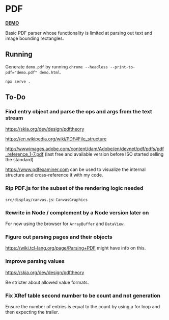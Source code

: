 # PDF

[**DEMO**](https://tomashubelbauer.github.io/pdf)

Basic PDF parser whose functionality is limited at parsing out text and image bounding
rectangles.

## Running

Generate `demo.pdf` by running `chrome --headless --print-to-pdf="demo.pdf" demo.html`.

`npx serve .`

## To-Do

### Find entry object and parse the ops and args from the text stream

https://skia.org/dev/design/pdftheory

https://en.wikipedia.org/wiki/PDF#File_structure

http://wwwimages.adobe.com/content/dam/Adobe/en/devnet/pdf/pdfs/pdf_reference_1-7.pdf
(last free and available version before ISO started selling the standard)

https://www.pdfexaminer.com
can be used to visualize the internal structure and cross-reference it with my code.

### Rip PDF.js for the subset of the rendering logic needed

`src/display/canvas.js`: `CanvasGraphics`

### Rewrite in Node / complement by a Node version later on

For now using the browser for `ArrayBuffer` and `DataView`.

### Figure out parsing pages and their objects

https://wiki.tcl-lang.org/page/Parsing+PDF might have info on this.

### Improve parsing values

https://skia.org/dev/design/pdftheory

Be stricter about allowed value formats.

### Fix XRef table second number to be count and not generation

Ensure the number of entries is equal to the count by using a for loop and then
expecting the trailer.
